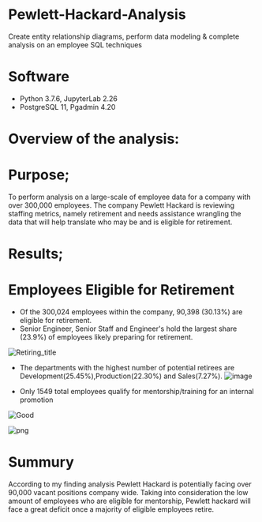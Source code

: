 # Pewlett-Hackard-Analysis
Create entity relationship diagrams, perform data modeling &amp; complete analysis on an employee SQL techniques

# Software 
- Python 3.7.6, JupyterLab 2.26
- PostgreSQL 11, Pgadmin 4.20

# Overview of the analysis:

# Purpose;
 To perform analysis on a large-scale of employee data for a company with over 300,000 employees. The company Pewlett Hackard is reviewing staffing metrics, namely retirement and needs assistance wrangling the data that will help translate who may be and is eligible for retirement.

# Results;
# Employees Eligible for Retirement

- Of the 300,024 employees within the company, 90,398 (30.13%) are eligible for retirement.
- Senior Engineer, Senior Staff and Engineer's hold the largest share (23.9%) of employees likely preparing for retirement.

![Retiring_title](https://user-images.githubusercontent.com/77947860/154829127-b354cd44-8c9a-4f12-ae9b-a2f2c7977865.png)

- The departments with the highest number of potential retirees are Development(25.45%),Production(22.30%) and Sales(7.27%).
![image](https://user-images.githubusercontent.com/77947860/154829996-bc8fb3a0-4370-4926-80b6-5c9063f3acb9.png)

- Only 1549 total employees qualify for mentorship/training for an internal promotion

![Good](https://user-images.githubusercontent.com/77947860/163009587-ad7049a1-4a64-431d-8ccc-0dcaf2186bf3.png)

![png](https://user-images.githubusercontent.com/77947860/163009699-524c3a70-89be-40fc-8e1b-c15e90a4c637.png)


# Summury

   According to my finding analysis Pewlett Hackard is potentially facing over 90,000 vacant positions company wide. Taking into consideration the low amount of employees who are eligible for mentorship, Pewlett hackard will face a great deficit once a majority of eligible employees retire.
